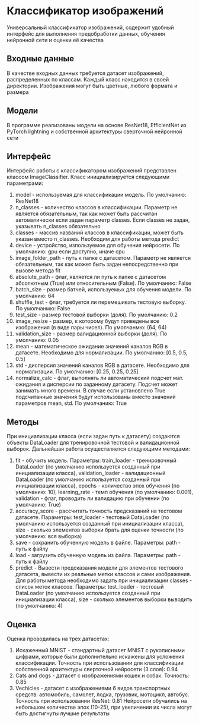 # Классификатор изображений
Универсальный классификатор изображений, содержит удобный интерфейс для выполнения предобработки данных, обучения нейронной сети и оценки её качества
## Входные данные
В качестве входных данных требуется датасет изображений, распределенных по классам. Каждый класс находится в своей директории. Изображения могут быть цветные, любого формата и размера
## Модели
В программе реализованы модели на основе ResNet18, EfficientNet из PyTorch lightning и собственной архитектуры сверточной нейронной сети
## Интерфейс
Интерфейс работы с классификатором изображений представлен классом ImageClassifier. Класс инициализируется следующими параметрами:
1. model - используемая для классификации модель. По умолчанию: ResNet18
2. n_classes - количество классов в классификации. Параметр не является обязательным, так как может быть рассчитан автоматически если задан параметр classes. Если classes не задан, указывать n_classes обязательно
3. classes - массив названий классов в классификации, может быть указан вместо n_classes. Необходим для работы метода predict
4. device - устройство, изпользуемое для обучения нейросети. По умолчанию: gpu если доступно, иначе cpu
5. image_folder_path - путь к папке с датасетом. Параметр не является обязательным, так как может быть задан непосредственно при вызове метода fit
6. absolute_path - флаг, является ли путь к папке с датасетом абсолютным (True) или относительным (False). По умолчанию: False
7. batch_size - размер батчей, используемых для обучения модели. По умолчанию: 64
8. shuffle_test - флаг, требуется ли перемешивать тестовую выборку. По умолчанмю: False
9. test_size - размер тестовой выборки (доля). По умолчанию: 0.2
10. image_resize - размер, к которому будут приведены все изображения (в виде пары чисел). По умолчанмю: (64, 64)
11. validation_size - размер валидационной выборки (доля). По умолчанию: 0.05
12. mean - математическое ожидание значений каналов RGB в датасете. Необходимо для нормализации. По умолчанию: [0.5, 0.5, 0.5]
13. std - дисперсия значений каналов RGB в датасете. Необходимо для нормализации. По умолчанию: [0.25, 0.25, 0.25]
14. normalize_calc - флаг, выполнять ли автоматический подсчет мат. ожидания и дисперсии по заданному датасету. Подсчет может занимать много времени. В случае если установлено True подсчитанные значения будут использованы вместо значений параметров mean, std. По умолчанию: True
## Методы
При инициализации класса (если задан путь к датасету) создаются объекты DataLoader для тренировочной тестовой и валидационной выборок. Дальнейшая работа осуществляется следующими методами:
1. fit - обучить модель. Параметры: train_loader - тренировочный DataLoader (по умолчанию используется созданный при инициализации класса), validation_loader - валидационный DataLoader (по умолчанию используется созданный при инициализации класса), epochs - количество эпох обучения (по умолчанию: 10), learning_rate - темп обучения (по умолчанию: 0.001), validation - флаг, проводить ли валидацию при обучении (по умолчанию: True)
2. accuracy_score - рассчитать точность предсказаний на тестовом датасете. Параметры: test_loader - тестовый DataLoader (по умолчанию используется созданный при инициализации класса), size - сколько элементов выборки брать для оценки точности (по умолчанию: вся выборка)
3. save - сохранить обученную модель в файле. Параметры: path - путь к файлу
4. load - загрузить обученную модель из файла. Параметры: path - путь к файлу
5. predict - Вывести предсказания модели для элементов тестового датасета, вывести их реальные метки классов и сами изображения. Для работы метода необходимо задать при инициализации classes - список меток классов. Параметры: test_loader - тестовый DataLoader (по умолчанию используется созданный при инициализации класса), size - сколько элементов выборки выводить (по умолчанию: 4)
## Оценка
Оценка проводилась на трех датасетах:
1. Искаженный MNIST - стандартный датасет MNIST с рукописными цифрами, которые были дополнительно искажены для усложения классификации. Точность при использовании для классификации собственной архитектуры сверточной нейросети (3 слоя): 0.94
2. Cats and dogs - датасет с изображениями кошек и собак. Точность: 0.85
3. Vechicles - датасет с изображениями 6 видов транспортных средств: автомобиль, самолет, лодка, грузовик, мотоцикл, автобус. Точность при использовании ResNet: 0.81
Нейросети обучались на небольшом количестве эпох (10-25), при увеличении их числа могут быть достигнуты лучшие результаты
